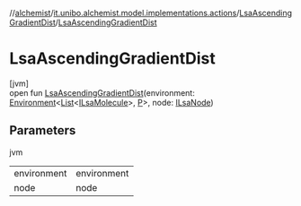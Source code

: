 //[alchemist](../../../index.md)/[it.unibo.alchemist.model.implementations.actions](../index.md)/[LsaAscendingGradientDist](index.md)/[LsaAscendingGradientDist](-lsa-ascending-gradient-dist.md)

# LsaAscendingGradientDist

[jvm]\
open fun [LsaAscendingGradientDist](-lsa-ascending-gradient-dist.md)(environment: [Environment](../../it.unibo.alchemist.model.interfaces/-environment/index.md)<[List](https://docs.oracle.com/javase/8/docs/api/java/util/List.html)<[ILsaMolecule](../../it.unibo.alchemist.model.interfaces/-i-lsa-molecule/index.md)>, [P](../../it.unibo.alchemist.model.implementations.linkingrules/-selective-adaptive-range/index.md)>, node: [ILsaNode](../../it.unibo.alchemist.model.interfaces/-i-lsa-node/index.md))

## Parameters

jvm

| | |
|---|---|
| environment | environment |
| node | node |
